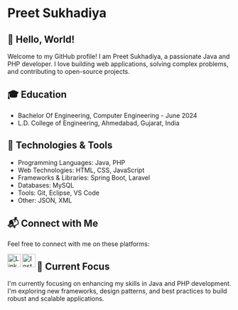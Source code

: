 # Preet Sukhadiya

## 👋 Hello, World!

Welcome to my GitHub profile! I am Preet Sukhadiya, a passionate Java and PHP developer. I love building web applications, solving complex problems, and contributing to open-source projects.

## 🎓 Education

- Bachelor Of Engineering, Computer Engineering - June 2024
- L.D. College of Engineering, Ahmedabad, Gujarat, India
  
## 🔧 Technologies & Tools

- Programming Languages: Java, PHP
- Web Technologies: HTML, CSS, JavaScript
- Frameworks & Libraries: Spring Boot, Laravel
- Databases: MySQL
- Tools: Git, Eclipse, VS Code
- Other: JSON, XML

## 📬 Connect with Me

Feel free to connect with me on these platforms:

[<img align="left" alt="LinkedIn" src="https://cdn-icons-png.flaticon.com/512/3536/3536505.png" width="30px" />](https://www.linkedin.com/in/preet-sukhadiya/)
[<img align="left" alt="Instagram" src="https://cdn-icons-png.flaticon.com/512/1384/1384063.png" width="30px" />](https://instagram.com/preet-sukhadiya)

## 🌱 Current Focus

I'm currently focusing on enhancing my skills in Java and PHP development. I'm exploring new frameworks, design patterns, and best practices to build robust and scalable applications.

